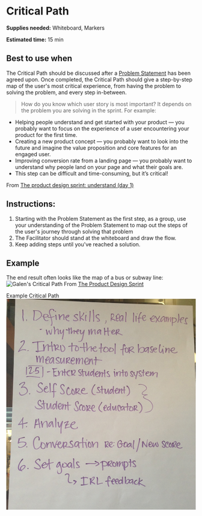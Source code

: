 # Critical Path

**Supplies needed:** Whiteboard, Markers

**Estimated time:** 15 min

## Best to use when

The Critical Path should be discussed after a
[Problem Statement](thoughtbot/1-understand-problem-statement.md) has been agreed upon.
Once completed, the Critical Path should give a step-by-step map
of the user's most critical experience,
from having the problem to solving the problem,
and every step in-between.

> How do you know which user story is most important? It depends on the problem
you are solving in the sprint. For example:

>
* Helping people understand and get started with your product — you probably
  want to focus on the experience of a user encountering your product for the
  first time.
* Creating a new product concept — you probably want to look into the future and
  imagine the value proposition and core features for an engaged user.
* Improving conversion rate from a landing page — you probably want to
  understand why people land on your page and what their goals are.
* This step can be difficult and time-consuming, but it’s critical!

From [The product design sprint: understand (day 1)](https://www.gv.com/lib/the-product-design-sprint-understandday-1)

## Instructions:

1. Starting with the Problem Statement as the first step, as a group,
use your understanding of the Problem Statement to
map out the steps of the user's journey through solving that problem
2. The Facilitator should stand at the whiteboard and draw the flow.
3. Keep adding steps until you've reached a solution.

## Example

The end result often looks like the map of a bus or subway line:
![Galen's Critical Path](http://images.thoughtbot.com/the-product-design-sprint/criticalpath.jpg) 
From [The Product Design Sprint](http://robots.thoughtbot.com/the-product-design-sprint)

Example Critical Path
![](exercises-images/critical-path.jpg)
